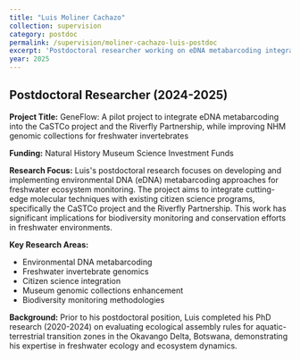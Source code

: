 ```yaml
---
title: "Luis Moliner Cachazo"
collection: supervision
category: postdoc
permalink: /supervision/moliner-cachazo-luis-postdoc
excerpt: 'Postdoctoral researcher working on eDNA metabarcoding integration and freshwater invertebrate genomics.'
year: 2025
---
```


## Postdoctoral Researcher (2024-2025)

**Project Title:** GeneFlow: A pilot project to integrate eDNA metabarcoding into the CaSTCo project and the Riverfly Partnership, while improving NHM genomic collections for freshwater invertebrates

**Funding:** Natural History Museum Science Investment Funds

**Research Focus:**
Luis's postdoctoral research focuses on developing and implementing environmental DNA (eDNA) metabarcoding approaches for freshwater ecosystem monitoring. The project aims to integrate cutting-edge molecular techniques with existing citizen science programs, specifically the CaSTCo project and the Riverfly Partnership. This work has significant implications for biodiversity monitoring and conservation efforts in freshwater environments.

**Key Research Areas:**
- Environmental DNA metabarcoding
- Freshwater invertebrate genomics
- Citizen science integration
- Museum genomic collections enhancement
- Biodiversity monitoring methodologies

**Background:**
Prior to his postdoctoral position, Luis completed his PhD research (2020-2024) on evaluating ecological assembly rules for aquatic-terrestrial transition zones in the Okavango Delta, Botswana, demonstrating his expertise in freshwater ecology and ecosystem dynamics.
